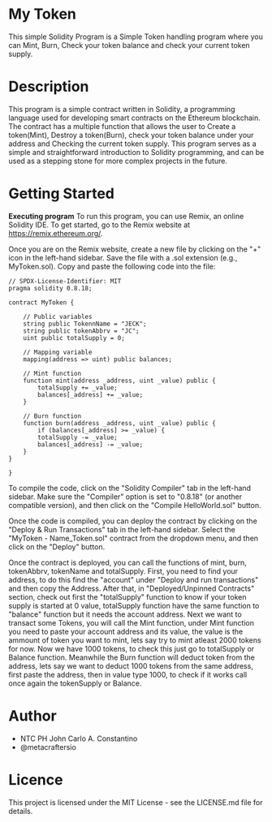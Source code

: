 # My Token
This simple Solidity Program is a Simple Token handling program where you can Mint, Burn, Check your token balance and check your current token supply.

# Description
This program is a simple contract written in Solidity, a programming language used for developing smart contracts on the Ethereum blockchain. The contract has a multiple function that allows the user to Create a token(Mint), Destroy a token(Burn), check your token balance under your address and Checking the current token supply. This program serves as a simple and straightforward introduction to Solidity programming, and can be used as a stepping stone for more complex projects in the future.

# Getting Started
**Executing program**
To run this program, you can use Remix, an online Solidity IDE. To get started, go to the Remix website at https://remix.ethereum.org/.

Once you are on the Remix website, create a new file by clicking on the "+" icon in the left-hand sidebar. Save the file with a .sol extension (e.g., MyToken.sol). Copy and paste the following code into the file:
```
// SPDX-License-Identifier: MIT
pragma solidity 0.8.18;

contract MyToken {

    // Public variables
    string public TokennName = "JECK";
    string public tokenAbbrv = "JC";
    uint public totalSupply = 0;

    // Mapping variable
    mapping(address => uint) public balances;

    // Mint function
    function mint(address _address, uint _value) public {
        totalSupply += _value;
        balances[_address] += _value;
    }

    // Burn function
    function burn(address _address, uint _value) public {
        if (balances[_address] >= _value) {
        totalSupply -= _value;
        balances[_address] -= _value;
    }
}

}
```
To compile the code, click on the "Solidity Compiler" tab in the left-hand sidebar. Make sure the "Compiler" option is set to "0.8.18" (or another compatible version), and then click on the "Compile HelloWorld.sol" button.

Once the code is compiled, you can deploy the contract by clicking on the "Deploy & Run Transactions" tab in the left-hand sidebar. Select the "MyToken - Name_Token.sol" contract from the dropdown menu, and then click on the "Deploy" button.

Once the contract is deployed, you can call the functions of mint, burn, tokenAbbrv, tokenName and totalSupply. First, you need to find your address, to do this find the "account" under "Deploy and run transactions" and then copy the Address. After that, in "Deployed/Unpinned Contracts" section, check out first the "totalSupply" function to know if your token supply is started at 0 value, totalSupply function have the same function to "balance" function but it needs the account address. Next we want to transact some Tokens, you will call the Mint function, under Mint function you need to paste your account address and its value, the value is the ammount of token you want to mint, lets say try to mint atleast 2000 tokens for now. Now we have 1000 tokens, to check this just go to totalSupply or Balance function. Meanwhile the Burn function will deduct token from the address, lets say we want to deduct 1000 tokens from the same address, first paste the address, then in value type 1000, to check if it works call once again the tokenSupply or Balance.

# Author
- NTC PH John Carlo A. Constantino
- @metacraftersio

# Licence
This project is licensed under the MIT License - see the LICENSE.md file for details.

